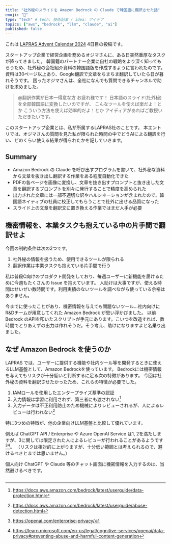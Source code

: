 ```yaml
---
title: "社外秘のスライドを Amazon Bedrock の Claude で韓国語に翻訳させた話"
emoji: "🔀"
type: "tech" # tech: 技術記事 / idea: アイデア
topics: ["aws", "bedrock", "llm", "claude", "ai"]
published: false
---
```


これは [LAPRAS Advent Calendar 2024](https://qiita.com/advent-calendar/2024/lapras) 4日目の投稿です。

スタートアップ企業で経営企画を務めるオジマさんに、ある日突然重厚なタスクが降ってきました。
韓国籍のパートナー企業に自社の戦略をより深く知ってもらうため、社外秘の会社紹介資料の韓国語版を作成するように言われたのです。
資料は30ページ以上あり、Google翻訳で文章をちまちま翻訳していたら日が暮れそうです。
困ったオジマさんは、全社になんでも質問できるチャンネルで助けを求めました。

> @翻訳作業が日本一得意な方
> お疲れ様です！
> 日本語のスライド(社外秘)を全部韓国語に変換したいのですが、
> こんなツールを使えば楽だよ！とか
> こういう方法を使えば効率的だよ！とか
> アイディアがあればご教授いただきたいです。

このスタートアップ企業とは、私が所属するLAPRAS社のことです。
本エントリでは、オジマさんの質問を見た私が限られた時間の中でどうAIによる翻訳を行い、どのくらい使える結果が得られたかを記していきます。


## Summary
- Amazon Bedrock の Claude を呼び出すプログラムを書いて、社外秘な資料から文章を抜き出し翻訳する作業をある程度自動化できた
- PDFの各ページを画像に変換し、文章を抜き出すプロンプトと抜き出した文章を翻訳するプロンプトを別々に発行することで精度を高められた
- 出力された文章には一部不適切な訳やハルシネーションが含まれたので、韓国語ネイティブの社員に校正してもらうことで社外に出せる品質になった
- スライド上の文章を翻訳文に置き換える作業ではまだ人手が必要

## 機密情報を、本業タスクも抱えている中の片手間で翻訳せよ

今回の制約条件は次の2つです。

1. 社外秘の情報を扱うため、使用できるツールが限られる
1. 翻訳作業は本業タスクも抱えている片手間で行う

私は普段C向けのプロダクト開発をしており、毎週ユーザーに新機能を届けるために今週もたくさんの Issue を抱えています。
人助けは大事ですが、使える時間はせいぜい数時間です。利用実績のないツールを調べながら使っている余裕はありません。

今までに使ったことがあり、機密情報を与えても問題ないツール…社内向けにR&Dチームが用意してくれた Amazon Bedrock が思い浮かびました。
以前 Bedrock のAPIを叩いたスクリプトが手元にあります。こいつを改造すれば、数時間でとりあえずの出力は作れそうだ。そう考え、助けになりますよと名乗り出ました。

## なぜ Amazon Bedrock を使うのか

LAPRAS では、ユーザーに提供する機能や社内ツール等を開発するときに使えるLLM基盤として、Amazon Bedrockを使っています。
Bedrockには機密情報を与えてもリスクが十分低いと判断するに足る次の特徴があります。
今回は社外秘の資料を翻訳させたかったため、これらの特徴が必要でした。

1. IAMロールを使用したエンタープライズ基準の認証
2. 入力情報は学習に利用されず、第三者にも渡されない[^1]
3. 入力データは不正利用防止のため機械によりレビューされるが、人によるレビューは行われない[^2]

特に3つめの特徴が、他の企業向けLLM基盤と比較して優れています。

例えば ChatGPT API / Enterprise や Azure OpenAI Service は1, 2を満たしますが、3に関しては限定された人によるレビューが行われることがあるようです[^3][^4]。
（リスクは相対的に上がりますが、十分低い範囲とは考えられるので、避けるべきとまでは思いません。）

個人向け ChatGPT や Claude 等のチャット画面に機密情報を入力するのは、当然避けるべきです。

## 



[^1]: https://docs.aws.amazon.com/bedrock/latest/userguide/data-protection.html
[^2]: https://docs.aws.amazon.com/bedrock/latest/userguide/abuse-detection.html
[^3]: https://openai.com/enterprise-privacy/
[^4]: https://learn.microsoft.com/en-us/legal/cognitive-services/openai/data-privacy#preventing-abuse-and-harmful-content-generation
